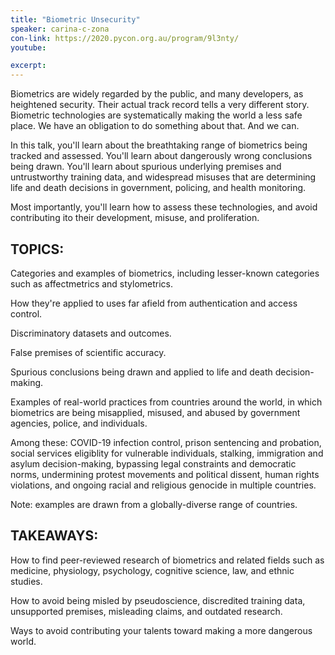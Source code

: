 ```yaml
---
title: "Biometric Unsecurity"
speaker: carina-c-zona
con-link: https://2020.pycon.org.au/program/9l3nty/
youtube:

excerpt:
---
```


Biometrics are widely regarded by the public, and many developers, as heightened security. Their actual track record tells a very different story. Biometric technologies are systematically making the world a less safe place. We have an obligation to do something about that. And we can.

In this talk, you'll learn about the breathtaking range of biometrics being tracked and assessed. You'll learn about dangerously wrong conclusions being drawn. You'll learn about spurious underlying premises and untrustworthy training data, and widespread misuses that are determining life and death decisions in government, policing, and health monitoring.

Most importantly, you'll learn how to assess these technologies, and avoid contributing ito their development, misuse, and proliferation.

<h2>TOPICS:</h2>
Categories and examples of biometrics, including lesser-known categories such as affectmetrics and stylometrics.

How they're applied to uses far afield from authentication and access control.

Discriminatory datasets and outcomes.

False premises of scientific accuracy.

Spurious conclusions being drawn and applied to life and death decision-making.

Examples of real-world practices from countries around the world, in which biometrics are being misapplied, misused, and abused by government agencies, police, and individuals.

Among these: COVID-19 infection control, prison sentencing and probation, social services eligiblity for vulnerable individuals, stalking, immigration and asylum decision-making, bypassing legal constraints and democratic norms, undermining protest movements and political dissent, human rights violations, and ongoing racial and religious genocide in multiple countries.

Note: examples are drawn from a globally-diverse range of countries.

<h2>TAKEAWAYS:</h2>
How to find peer-reviewed research of biometrics and related fields such as medicine, physiology, psychology, cognitive science, law, and ethnic studies.

How to avoid being misled by pseudoscience, discredited training data, unsupported premises, misleading claims, and outdated research.

Ways to avoid contributing your talents toward making a more dangerous world.